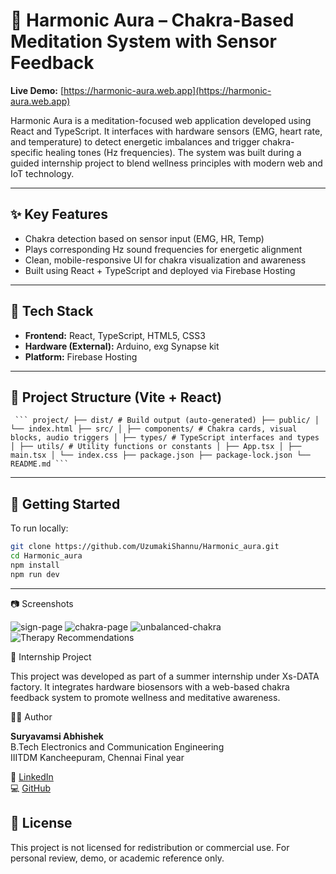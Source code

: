 

# 🧘 Harmonic Aura – Chakra-Based Meditation System with Sensor Feedback

**Live Demo:** [https://harmonic-aura.web.app](https://harmonic-aura.web.app)

Harmonic Aura is a meditation-focused web application developed using React and TypeScript. It interfaces with hardware sensors (EMG, heart rate, and temperature) to detect energetic imbalances and trigger chakra-specific healing tones (Hz frequencies). The system was built during a guided internship project to blend wellness principles with modern web and IoT technology.

---

## ✨ Key Features

- Chakra detection based on sensor input (EMG, HR, Temp)
- Plays corresponding Hz sound frequencies for energetic alignment
- Clean, mobile-responsive UI for chakra visualization and awareness
- Built using React + TypeScript and deployed via Firebase Hosting

---

## 🧰 Tech Stack

- **Frontend:** React, TypeScript, HTML5, CSS3
- **Hardware (External):** Arduino, exg Synapse kit
- **Platform:** Firebase Hosting

---

## 📁 Project Structure (Vite + React)



<pre lang="markdown"><code> ``` project/ ├── dist/ # Build output (auto-generated) ├── public/ │ └── index.html ├── src/ │ ├── components/ # Chakra cards, visual blocks, audio triggers │ ├── types/ # TypeScript interfaces and types │ ├── utils/ # Utility functions or constants │ ├── App.tsx │ ├── main.tsx │ └── index.css ├── package.json ├── package-lock.json └── README.md ``` </code></pre>

---

## 🚀 Getting Started

To run locally:

```bash
git clone https://github.com/UzumakiShannu/Harmonic_aura.git
cd Harmonic_aura
npm install
npm run dev
```

---

📷 Screenshots

![sign-page](<img width="1919" height="917" alt="image-1" src="https://github.com/user-attachments/assets/89cedbb9-e956-41bd-823d-9c446b6c4abc" />)
![chakra-page](<img width="1918" height="907" alt="image-2" src="https://github.com/user-attachments/assets/c184eabd-561b-4de0-85a7-ffac04dab1c6" />)
![unbalanced-chakra](<img width="1916" height="914" alt="image-3" src="https://github.com/user-attachments/assets/301eb1a6-54d3-46af-9093-1acd6083b2ee" />)
![Therapy Recommendations](<img width="1919" height="629" alt="image-4" src="https://github.com/user-attachments/assets/5ffe0928-2378-4cf6-8f4f-a6b086e91e40" />)




📄 Internship Project

This project was developed as part of a summer internship under Xs-DATA factory. It integrates hardware biosensors with a web-based chakra feedback system to promote wellness and meditative awareness.


👨‍💻 Author

**Suryavamsi Abhishek**  
B.Tech Electronics and Communication Engineering  
IIITDM Kancheepuram, Chennai
Final year

🔗 [LinkedIn]((https://www.linkedin.com/in/suryavamsi-abhishek-b62585372/))  
💻 [GitHub](https://github.com/UzumakiShannu)



## 🛑 License

This project is not licensed for redistribution or commercial use.
For personal review, demo, or academic reference only.

